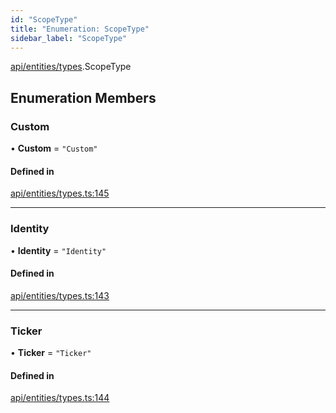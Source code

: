 ```yaml
---
id: "ScopeType"
title: "Enumeration: ScopeType"
sidebar_label: "ScopeType"
---
```


[api/entities/types](../../../../../modules/API/Entities/Types/Types.md).ScopeType

## Enumeration Members

### Custom

• **Custom** = ``"Custom"``

#### Defined in

[api/entities/types.ts:145](https://github.com/PolymeshAssociation/polymesh-sdk/blob/654b99c8d/src/api/entities/types.ts#L145)

___

### Identity

• **Identity** = ``"Identity"``

#### Defined in

[api/entities/types.ts:143](https://github.com/PolymeshAssociation/polymesh-sdk/blob/654b99c8d/src/api/entities/types.ts#L143)

___

### Ticker

• **Ticker** = ``"Ticker"``

#### Defined in

[api/entities/types.ts:144](https://github.com/PolymeshAssociation/polymesh-sdk/blob/654b99c8d/src/api/entities/types.ts#L144)

